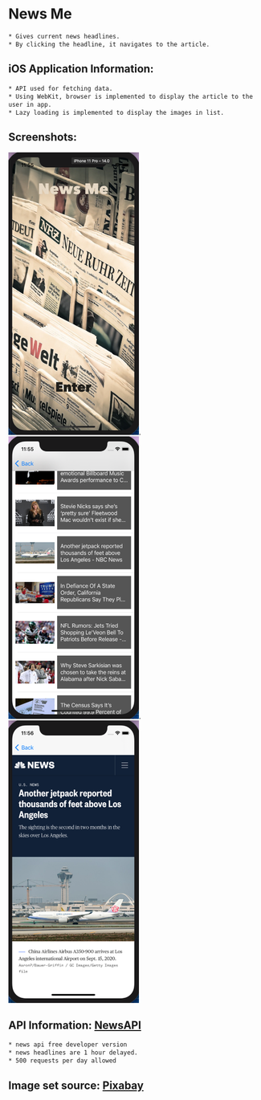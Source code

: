 # News Me
    * Gives current news headlines.
    * By clicking the headline, it navigates to the article.
## iOS Application Information:
    * API used for fetching data.
    * Using WebKit, browser is implemented to display the article to the user in app.
    * Lazy loading is implemented to display the images in list.
    
## Screenshots:  
<img src="/screenshots/1.png" width="260" height="563">. <img src="/screenshots/2.png" width="260" height="563">. <img src="/screenshots/3.png" width="260" height="563">
## API Information: [NewsAPI](https://newsapi.org)
    * news api free developer version
    * news headlines are 1 hour delayed.
    * 500 requests per day allowed
## Image set source: [Pixabay](https://pixabay.com/photos/news-daily-newspaper-press-1172463)
